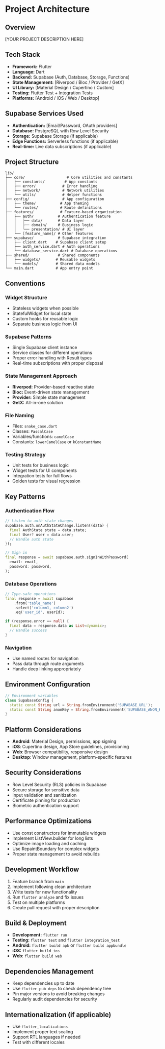 # Project Architecture

<!-- 
TODO: Customize this template for your specific Flutter project.
Replace all placeholders with your actual project details.
-->

## Overview
[YOUR PROJECT DESCRIPTION HERE]

## Tech Stack
- **Framework:** Flutter
- **Language:** Dart
- **Backend:** Supabase (Auth, Database, Storage, Functions)
- **State Management:** [Riverpod / Bloc / Provider / GetX]
- **UI Library:** [Material Design / Cupertino / Custom]
- **Testing:** Flutter Test + Integration Tests
- **Platforms:** [Android / iOS / Web / Desktop]

## Supabase Services Used
- **Authentication:** [Email/Password, OAuth providers]
- **Database:** PostgreSQL with Row Level Security
- **Storage:** Supabase Storage (if applicable)
- **Edge Functions:** Serverless functions (if applicable)
- **Real-time:** Live data subscriptions (if applicable)

## Project Structure
```
lib/
├── core/                   # Core utilities and constants
│   ├── constants/         # App constants
│   ├── error/            # Error handling
│   ├── network/          # Network utilities
│   └── utils/            # Helper functions
├── config/               # App configuration
│   ├── theme/           # App theming
│   └── routes/          # Route definitions
├── features/            # Feature-based organization
│   ├── auth/           # Authentication feature
│   │   ├── data/       # Data layer
│   │   ├── domain/     # Business logic
│   │   └── presentation/ # UI layer
│   └── [feature_name]/ # Other features
├── supabase/           # Supabase integration
│   ├── client.dart    # Supabase client setup
│   ├── auth_service.dart # Auth operations
│   └── database_service.dart # Database operations
├── shared/             # Shared components
│   ├── widgets/       # Reusable widgets
│   └── models/        # Shared data models
└── main.dart          # App entry point
```

## Conventions

### Widget Structure
- Stateless widgets when possible
- StatefulWidget for local state
- Custom hooks for reusable logic
- Separate business logic from UI

### Supabase Patterns
- Single Supabase client instance
- Service classes for different operations
- Proper error handling with Result types
- Real-time subscriptions with proper disposal

### State Management Approach
<!-- Choose one and remove others -->
- **Riverpod:** Provider-based reactive state
- **Bloc:** Event-driven state management
- **Provider:** Simple state management
- **GetX:** All-in-one solution

### File Naming
- Files: `snake_case.dart`
- Classes: `PascalCase`
- Variables/functions: `camelCase`
- Constants: `lowerCamelCase` or `kConstantName`

### Testing Strategy
- Unit tests for business logic
- Widget tests for UI components
- Integration tests for full flows
- Golden tests for visual regression

## Key Patterns

### Authentication Flow
```dart
// Listen to auth state changes
supabase.auth.onAuthStateChange.listen((data) {
  final AuthState state = data.state;
  final User? user = data.user;
  // Handle auth state
});

// Sign in
final response = await supabase.auth.signInWithPassword(
  email: email,
  password: password,
);
```

### Database Operations
```dart
// Type-safe operations
final response = await supabase
    .from('table_name')
    .select('column1, column2')
    .eq('user_id', userId);

if (response.error == null) {
  final data = response.data as List<dynamic>;
  // Handle success
}
```

### Navigation
- Use named routes for navigation
- Pass data through route arguments
- Handle deep linking appropriately

## Environment Configuration
```dart
// Environment variables
class SupabaseConfig {
  static const String url = String.fromEnvironment('SUPABASE_URL');
  static const String anonKey = String.fromEnvironment('SUPABASE_ANON_KEY');
}
```

## Platform Considerations
- **Android**: Material Design, permissions, app signing
- **iOS**: Cupertino design, App Store guidelines, provisioning
- **Web**: Browser compatibility, responsive design
- **Desktop**: Window management, platform-specific features

## Security Considerations
- Row Level Security (RLS) policies in Supabase
- Secure storage for sensitive data
- Input validation and sanitization
- Certificate pinning for production
- Biometric authentication support

## Performance Optimizations
- Use const constructors for immutable widgets
- Implement ListView.builder for long lists
- Optimize image loading and caching
- Use RepaintBoundary for complex widgets
- Proper state management to avoid rebuilds

## Development Workflow
1. Feature branch from `main`
2. Implement following clean architecture
3. Write tests for new functionality
4. Run `flutter analyze` and fix issues
5. Test on multiple platforms
6. Create pull request with proper description

## Build & Deployment
- **Development:** `flutter run`
- **Testing:** `flutter test` and `flutter integration_test`
- **Android:** `flutter build apk` or `flutter build appbundle`
- **iOS:** `flutter build ios`
- **Web:** `flutter build web`

## Dependencies Management
- Keep dependencies up to date
- Use `flutter pub deps` to check dependency tree
- Pin major versions to avoid breaking changes
- Regularly audit dependencies for security

## Internationalization (if applicable)
- Use `flutter_localizations`
- Implement proper text scaling
- Support RTL languages if needed
- Test with different locales